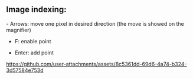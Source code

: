 <h2>Image indexing:</h2>
- Arrows: move one pixel in desired direction (the move is showed on the magnifier)

- F: enable point

- Enter: add point

  

https://github.com/user-attachments/assets/8c5361dd-69d6-4a74-b324-3d57584e753d
